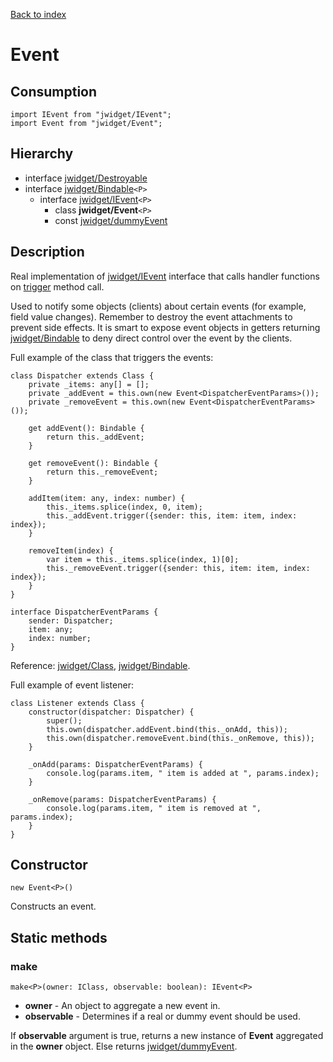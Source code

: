 [Back to index](../README.md)

# Event

## Consumption

	import IEvent from "jwidget/IEvent";
	import Event from "jwidget/Event";

## Hierarchy

* interface [jwidget/Destroyable](Destroyable.md)
* interface [jwidget/Bindable](Bindable.md)`<P>`
	* interface [jwidget/IEvent](IEvent.md)`<P>`
		* class **jwidget/Event**`<P>`
		* const [jwidget/dummyEvent](dummyEvent.md)

## Description

Real implementation of [jwidget/IEvent](IEvent.md) interface that calls handler functions on [trigger](IEvent.md#trigger) method call.

Used to notify some objects (clients) about certain events (for example, field value changes). Remember to destroy the event attachments to prevent side effects. It is smart to expose event objects in getters returning [jwidget/Bindable](Bindable.md) to deny direct control over the event by the clients.

Full example of the class that triggers the events:

	class Dispatcher extends Class {
		private _items: any[] = [];
		private _addEvent = this.own(new Event<DispatcherEventParams>());
		private _removeEvent = this.own(new Event<DispatcherEventParams>());

		get addEvent(): Bindable {
			return this._addEvent;
		}

		get removeEvent(): Bindable {
			return this._removeEvent;
		}

		addItem(item: any, index: number) {
			this._items.splice(index, 0, item);
			this._addEvent.trigger({sender: this, item: item, index: index});
		}

		removeItem(index) {
			var item = this._items.splice(index, 1)[0];
			this._removeEvent.trigger({sender: this, item: item, index: index});
		}
	}

	interface DispatcherEventParams {
		sender: Dispatcher;
		item: any;
		index: number;
	}

Reference: [jwidget/Class](Class.md), [jwidget/Bindable](Bindable.md).

Full example of event listener:

	class Listener extends Class {
		constructor(dispatcher: Dispatcher) {
			super();
			this.own(dispatcher.addEvent.bind(this._onAdd, this));
			this.own(dispatcher.removeEvent.bind(this._onRemove, this));
		}

		_onAdd(params: DispatcherEventParams) {
			console.log(params.item, " item is added at ", params.index);
		}

		_onRemove(params: DispatcherEventParams) {
			console.log(params.item, " item is removed at ", params.index);
		}
	}

## Constructor

	new Event<P>()

Constructs an event.

## Static methods

### make

	make<P>(owner: IClass, observable: boolean): IEvent<P>

* **owner** - An object to aggregate a new event in.
* **observable** - Determines if a real or dummy event should be used.

If **observable** argument is true, returns a new instance of **Event** aggregated in the **owner** object. Else returns [jwidget/dummyEvent](dummyEvent.md).
